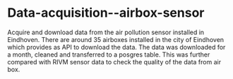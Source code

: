 # Data-acquisition--airbox-sensor
Acquire and download data from the air pollution sensor installed in Eindhoven.
There are around 35 airboxes installed in the city of Eindhoven which provides as API to download the data.
The data was downloaded for a month, cleaned and transferred to a posgres table.
This was further compared with RIVM sensor data to check the quality of the data from air box.
